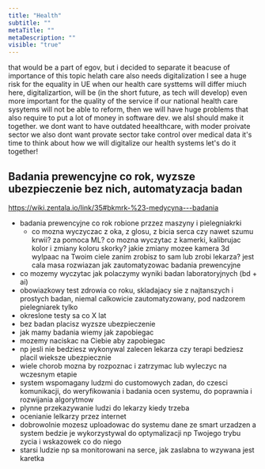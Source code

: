 ```yaml
---
title: "Health"
subtitle: ""
metaTitle: ""
metaDescription: ""
visible: "true"
---
```


that would be a part of egov, but i decided to separate it beacuse of importance of this topic
helath care also needs digitalization
I see a huge risk for the equality in UE when our health care systtems will differ miuch
here, digitalizartion, will be (in the short future, as tech will develop) even more important for the quality of the service
if our national health care sysytems will not be able to reform, then we will have huge problems
that also require to put a lot of money in software dev.
we alsl should make it together.
we dont want to have outdated heealthcare, with moder proivate sector
we also dont want provate sector take control over medical data
it's time to think about how we will digitalize our health systems
let's do it together!

## Badania prewencyjne co rok, wyzsze ubezpieczenie bez nich, automatyzacja badan
https://wiki.zentala.io/link/35#bkmrk-%23-medycyna---badania

* badania prewencyjne co rok robione przzez maszyny i pielegniakrki
  * co mozna wyczyczac z oka, z glosu, z bicia serca czy nawet szumu krwii? za pomoca ML? co mozna wyczytac z kamerki, kalibrujac kolor i zmiany koloru skorky? jakie zmiany mozee kamera 3d wylpaac na Twoim ciele zanim zrobisz to sam lub zrobi lekarza? jest cala masa rozwiazan jak zautomatyzowac badania prewencyjne
* co mozemy wyczytac jak polaczymy wyniki badan laboratoryjnych (bd + ai)
* obowiazkowy test zdrowia co roku, skladajacy sie z najtanszych i prostych badan, niemal calkowicie zautomatyzowany, pod nadzorem pielegniarek tylko
* okreslone testy sa co X lat
* bez badan placisz wyzsze ubezpieczenie
* jak mamy badania wiemy jak zapobiegac
* mozemy naciskac na Ciebie aby zapobiegac
* np jesli nie bedziesz wykonywal zalecen lekarza czy terapi bedziesz placil wieksze ubezpiecznie
* wiele chorob mozna by rozpoznac i zatrzymac lub wyleczyc na wczesnym etapie
* system wspomagany ludzmi do customowych zadan, do czesci komunikacji, do weryfikowania i badania ocen systemu, do poprawnia i rozwijania algorytmow
* plynne przekazywanie ludzi do lekarzy kiedy trzeba
* ocenianie lelkarzy przez internet
* dobrowolnie mozesz uploadowac do systemu dane ze smart urzadzen a system bedzie je wykorzystywal do optymalizacji np Twojego trybu zycia i wskazowek co do niego
* starsi ludzie np sa monitorowani na serce, jak zaslabna to wzywana jest karetka

